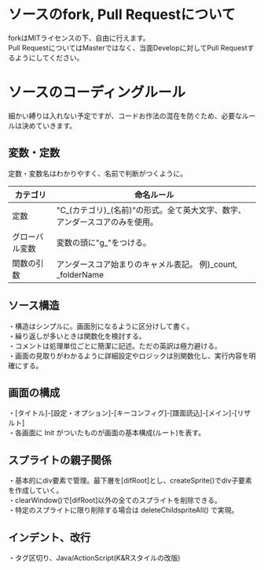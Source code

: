 # ソースのfork, Pull Requestについて
forkはMITライセンスの下、自由に行えます。  
Pull RequestについてはMasterではなく、当面Developに対してPull Requestするようにしてください。  

# ソースのコーディングルール
細かい縛りは入れない予定ですが、コードお作法の混在を防ぐため、必要なルールは決めていきます。  

## 変数・定数
定数・変数名はわかりやすく、名前で判断がつくように。  

|カテゴリ|命名ルール|
|----|----|
|定数|"C_(カテゴリ)_(名前)"の形式。全て英大文字、数字、アンダースコアのみを使用。|
|グローバル変数|変数の頭に"g_"をつける。|
|関数の引数|アンダースコア始まりのキャメル表記。 例)_count, _folderName|

## ソース構造
・構造はシンプルに。画面別になるように区分けして書く。  
・繰り返しが多いときは関数化を検討する。  
・コメントは処理単位ごとに簡潔に記述。ただの英訳は極力避ける。  
・画面の見取りがわかるように詳細設定やロジックは別関数化し、実行内容を明確にする。  

## 画面の構成
・[タイトル]-[設定・オプション]-[キーコンフィグ]-[譜面読込]-[メイン]-[リザルト]  
・各画面に Init がついたものが画面の基本構成(ルート)を表す。  

## スプライトの親子関係
・基本的にdiv要素で管理。最下層を[difRoot]とし、createSprite()でdiv子要素を作成していく。  
・clearWindow()で[difRoot]以外の全てのスプライトを削除できる。  
・特定のスプライトに限り削除する場合は deleteChildspriteAll() で実現。  

## インデント、改行
・タグ区切り、Java/ActionScript(K&Rスタイルの改版)
